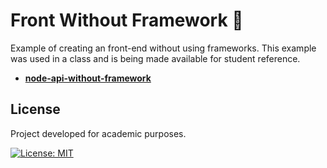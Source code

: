 # Front Without Framework :bug:

Example of creating an front-end without using frameworks. This example was used in a class and is being made available for student reference.

- [**node-api-without-framework**](https://github.com/guiigos/node-api-without-framework)

## License

Project developed for academic purposes.

[![License: MIT](https://img.shields.io/github/license/guiigos/node-express-async?style=flat-square)](./LICENSE)
